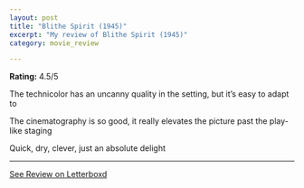 ```yaml
---
layout: post
title: "Blithe Spirit (1945)"
excerpt: "My review of Blithe Spirit (1945)"
category: movie_review

---
```


**Rating:** 4.5/5

The technicolor has an uncanny quality in the setting, but it’s easy to adapt to

The cinematography is so good, it really elevates the picture past the play-like staging

Quick, dry, clever, just an absolute delight

<hr>

[See Review on Letterboxd](https://boxd.it/3TPUFP)
